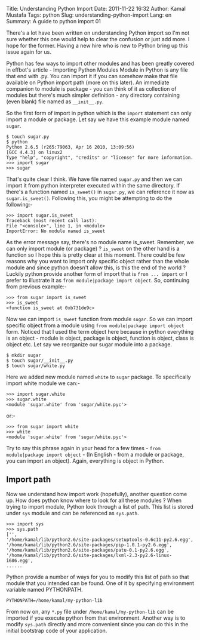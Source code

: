 Title: Understanding Python Import
Date: 2011-11-22 16:32
Author: Kamal Mustafa
Tags: python
Slug: understanding-python-import
Lang: en
Summary: A guide to python import 01

There's a lot have been written on understanding Python import so I'm
not sure whether this one would help to clear the confusion or just add
more. I hope for the former. Having a new hire who is new to Python
bring up this issue again for us.

Python has few ways to import other modules and has been greatly covered
in effbot's article - Importing Python
Modules Module in Python
is any file that end with .py. You can import it if you can somehow make
that file available on Python import path (more on this later). An
immediate companion to module is package - you can think of it as
collection of modules but there's much simpler definition - any
directory containing (even blank) file named as `__init__.py`.

So the first form of import in python which is the `import` statement
can only import a module or package. Let say we have this example module
named `sugar`.

    $ touch sugar.py
    $ python
    Python 2.6.5 (r265:79063, Apr 16 2010, 13:09:56)
    [GCC 4.4.3] on linux2
    Type "help", "copyright", "credits" or "license" for more information.
    >>> import sugar
    >>> sugar

That's quite clear I think. We have file named `sugar.py` and then we
can import it from python interpreter executed within the same
directory. If there's a function named `is_sweet()` in `sugar.py`, we
can reference it now as `sugar.is_sweet()`. Following this, you might be
attempting to do the following:-

    >>> import sugar.is_sweet
    Traceback (most recent call last):
    File "<console>", line 1, in <module>
    ImportError: No module named is_sweet

As the error message say, there's no module name is\_sweet. Remember, we
can only import module (or package) ? `is_sweet` on the other hand is a
function so I hope this is pretty clear at this moment. There could be
few reasons why you want to import only specific object rather than the
whole module and since python doesn't allow this, is this the end of the
world ? Luckily python provide another form of import that is
`from ... import` or I prefer to illustrate it as
`from module|package import object`. So, continuing from previous
example:-

    >>> from sugar import is_sweet
    >>> is_sweet
    <function is_sweet at 0xb731de9c>

Now we can import `is_sweet` function from module `sugar`. So we can
import specific object from a module using
`from module|package import object` form. Noticed that I used the term
object here because in python everything is an object - module is
object, package is object, function is object, class is object etc. Let
say we reorganize our sugar module into a package.

    $ mkdir sugar
    $ touch sugar/__init__.py
    $ touch sugar/white.py

Here we added new module named `white` to `sugar` package. To
specifically import white module we can:-

    >>> import sugar.white
    >>> sugar.white
    <module 'sugar.white' from 'sugar/white.pyc'>

or:-

    >>> from sugar import white
    >>> white
    <module 'sugar.white' from 'sugar/white.pyc'>

Try to say this phrase again in your head for a few times -
`from module|package import object` - (In English - from a module or
package, you can import an object). Again, everything is object in
Python.

Import path
-----------

Now we understand how import work (hopefully), another question come up.
How does python know where to look for all these modules ? When trying
to import module, Python look through a list of path. This list is
stored under `sys` module and can be referenced as `sys.path`.

    >>> import sys
    >>> sys.path
    ['',
    '/home/kamal/lib/python2.6/site-packages/setuptools-0.6c11-py2.6.egg',
    '/home/kamal/lib/python2.6/site-packages/pip-1.0.1-py2.6.egg',
    '/home/kamal/lib/python2.6/site-packages/patu-0.1-py2.6.egg',
    '/home/kamal/lib/python2.6/site-packages/lxml-2.3-py2.6-linux-i686.egg',
    ......

Python provide a number of ways for you to modify this list of path so
that module that you intended can be found. One of it by specifying
environment variable named PYTHONPATH.

    PYTHONPATH=/home/kamal/my-python-lib

From now on, any `*.py` file under `/home/kamal/my-python-lib` can be
imported if you execute python from that environment. Another way is to
modify `sys.path` directly and more convenient since you can do this in
the initial bootstrap code of your application.

